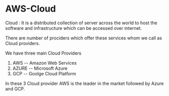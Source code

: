 # AWS-Cloud
Cloud :
   It is a distributed collection of server across the world to host the software and infrastructure which can be accessed over internet.

There are number of prociders which offer these services whom we call as Cloud providers.

We have three main Cloud Providers 
1. AWS -- Amazon Web Services
2. AZURE -- Microsoft Azure
3. GCP -- Goolge Cloud Platform

In these 3 Cloud provider AWS is the leader in the market followed by Azure and GCP.

